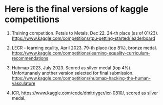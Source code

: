 # Here is the final versions of kaggle competitions

1. Training competition. Petals to Metals, Dec 22. 24-th place (as of 01/23).
https://www.kaggle.com/competitions/tpu-getting-started/leaderboard

2. LECR - learning equlity, April 2023. 79-th place (top 8%), bronze medal.
https://www.kaggle.com/competitions/learning-equality-curriculum-recommendations

3. Hubmap 2023, July 2023. Scored as silver medal (top 4%). Unfortunanely another version selected for final submission.
https://www.kaggle.com/competitions/hubmap-hacking-the-human-vasculature

4. ICR, https://www.kaggle.com/code/dmitriyger/icr-0810/, scored as silver medal.
